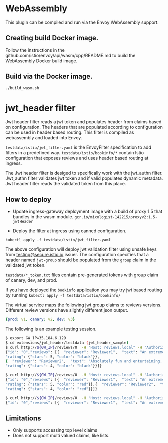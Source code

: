 # WebAssembly

This plugin can be compiled and run via the Envoy WebAssembly support.

## Creating build Docker image.

Follow the instructions in the github.com/istio/envoy/api/wasm/cpp/README.md to build the WebAssembly Docker build image.

## Build via the Docker image.

```bash
./build_wasm.sh
```

# jwt_header filter

Jwt header filter reads a jwt token and populates header from claims based on configuration.
The headers that are populated according to configuration can be used in header based routing.
This filter is compiled as webassembly and loaded into Envoy.


`testdata/istio/jwt_filter.yaml` is the EnvoyFilter specification to add filters in a predefined way.
`testdata/istio/bookinfo/*` contain Istio configuration that exposes reviews and uses header based routing at ingress.


The Jwt header filter is desiged to specifically work with the jwt_authn filter. Jwt_authn filter validates jwt token and if valid
populates dynamic metadata. Jwt header filter reads the validated token from this place.

## How to deploy
* Update ingress-gateway deployment image with a build of proxy 1.5 that bundles in the wasm module.
  `gcr.io/mixologist-142215/proxyv2:1.5-jwtHeader`

* Deploy the filter at ingress using canned configuration.

`kubectl apply -f testdata/istio/jwt_filter.yaml`

The above configuration will deploy jwt validation filter using unsafe keys from testing@secure.istio.io issuer.
The configuration specifies that a header named `jwt-group` should be populated from the `group` claim in the validated jwt token.

`testdata/*_token.txt` files contain pre-generated tokens with group claim of canary, dev, and prod.

If you have deployed the `bookinfo` application you may try jwt based routing by running
`kubectl apply -f testdata/istio/bookinfo/` 


The virtual service maps the following jwt group claims to reviews versions.
Different review versions have slightly different json output.

```yaml
{prod: v1, canary: v2, dev: v3}
```
The following is an example testing session. 

```bash
$ export GW_IP=35.184.6.129
$ cd extensions/jwt_header/testdata (jwt_header_sample)
$ curl http://${GW_IP}/reviews/0  -H "Host: reviews.local" -H "Authorization: Bearer $(cat canary_token.txt)"
{"id": "0","reviews": [{  "reviewer": "Reviewer1",  "text": "An extremely entertaining play by Shakespeare. The slapstick humour is refreshing!", 
"rating": {"stars": 5, "color": "black"}},
{  "reviewer": "Reviewer2",  "text": "Absolutely fun and entertaining. The play lacks thematic depth when compared to other plays by Shakespeare.", 
"rating": {"stars": 4, "color": "black"}}]}

$ curl http://${GW_IP}/reviews/0  -H "Host: reviews.local" -H "Authorization: Bearer $(cat dev_token.txt)"
{"id": "0","reviews": [{  "reviewer": "Reviewer1",  "text": "An extremely entertaining play by Shakespeare. The slapstick humour is refreshing!",
"rating": {"stars": 5, "color": "red"}},{  "reviewer": "Reviewer2",  "text": "Absolutely fun and entertaining. The play lacks thematic depth when compared to other plays by Shakespeare.",
"rating": {"stars": 4, "color": "red"}}]}

$ curl http://${GW_IP}/reviews/0  -H "Host: reviews.local" -H "Authorization: Bearer $(cat prod_token.txt)"
{"id": "0","reviews": [{  "reviewer": "Reviewer1",  "text": "An extremely entertaining play by Shakespeare. The slapstick humour is refreshing!"},{  "reviewer": "Reviewer2",  "text": "Absolutely fun and entertaining. The play lacks thematic depth when compared to other plays by Shakespeare."}]}
```


## Limitations
* Only supports accessing top level claims
* Does not support multi valued claims, like lists.

